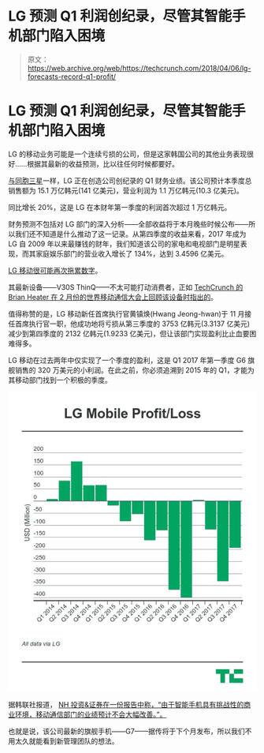 # LG 预测 Q1 利润创纪录，尽管其智能手机部门陷入困境 

> 原文：<https://web.archive.org/web/https://techcrunch.com/2018/04/06/lg-forecasts-record-q1-profit/>

# LG 预测 Q1 利润创纪录，尽管其智能手机部门陷入困境

LG 的移动业务可能是一个连续亏损的公司，但是这家韩国公司的其他业务表现很好……根据其最新的收益预测，比以往任何时候都要好。

[与同胞三星](https://web.archive.org/web/20221025222051/https://techcrunch.com/2018/04/05/samsung-now-the-worlds-largest-chipmaker-forecasts-record-q1-profit/)一样，LG 正在创造公司创纪录的 Q1 财务业绩。该公司预计本季度总销售额为 15.1 万亿韩元(141 亿美元)，营业利润为 1.1 万亿韩元(10.3 亿美元)。

同比增长 20%，这是 LG 在本财年第一季度的利润首次超过 1 万亿韩元。

财务预测不包括对 LG 部门的深入分析——全部收益将于本月晚些时候公布——所以我们还不知道是什么推动了这一记录。从第四季度的收益来看，2017 年成为 LG 自 2009 年以来最赚钱的财年，我们知道该公司的家电和电视部门是明星表现，而其家庭娱乐部门的营业收入增长了 134%，达到 3.4596 亿美元。

[LG 移动很可能再次拖累数字](https://web.archive.org/web/20221025222051/https://techcrunch.com/2018/01/25/lgs-mobile-business-is-still-making-big-losses/)。

其最新设备——V30S ThinQ——不太可能打动消费者，正如 [TechCrunch 的 Brian Heater 在 2 月份的世界移动通信大会上回顾该设备时指出的](https://web.archive.org/web/20221025222051/https://techcrunch.com/2018/02/24/the-curious-case-of-the-lg-v30s-thinq/)。

值得称赞的是，LG 移动新任首席执行官黄镇焕(Hwang Jeong-hwan)于 11 月接任首席执行官一职，他成功地将亏损从第三季度的 3753 亿韩元(3.3137 亿美元)减少到第四季度的 2132 亿韩元(1.9233 亿美元)，但让该部门实现盈利比止血要困难得多。

LG 移动在过去两年中仅实现了一个季度的盈利，这是 Q1 2017 年第一季度 G6 旗舰销售的 320 万美元的小利润。在此之前，你必须追溯到 2015 年的 Q1，才能为其移动部门找到一个积极的季度。

![](img/ea835b33cf19cbecbf414883ca9a5460.png)

据韩联社报道， [NH 投资&证券在一份报告中称，“由于智能手机具有挑战性的商业环境，移动通信部门的业绩预计不会大幅改善。”。](https://web.archive.org/web/20221025222051/http://english.yonhapnews.co.kr/news/2018/04/06/0200000000AEN20180406007252320.html)

也就是说，该公司最新的旗舰手机——G7——据传将于下个月发布，所以我们不用太久就能看到新管理团队的想法。